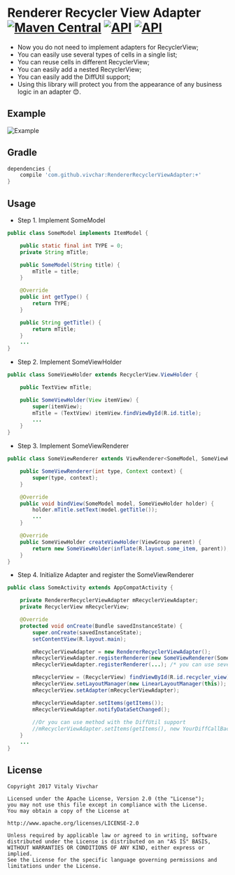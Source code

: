 
# Renderer Recycler View Adapter [![Maven Central](https://maven-badges.herokuapp.com/maven-central/com.github.vivchar/RendererRecyclerViewAdapter/badge.svg)](https://maven-badges.herokuapp.com/maven-central/com.github.vivchar/RendererRecyclerViewAdapter) [![API](https://img.shields.io/badge/API-14%2B-yellow.svg?style=flat)](https://android-arsenal.com/api?level=14) [![API](https://img.shields.io/badge/Size-11%20KB-e91e63.svg)](http://www.methodscount.com/?lib=com.github.vivchar%3ARendererRecyclerViewAdapter%3A1.2.0)

* Now you do not need to implement adapters for RecyclerView;
* You can easily use several types of cells in a single list;
* You can reuse cells in different RecyclerView;
* You can easily add a nested RecyclerView;
* You can easily add the DiffUtil support;
* Using this library will protect you from the appearance of any business logic in an adapter :blush:.

## Example
![Example](https://github.com/vivchar/RendererRecyclerViewAdapter/blob/master/example-1.2.4.gif)

## Gradle
```gradle
dependencies {
    compile 'com.github.vivchar:RendererRecyclerViewAdapter:+'
}
```

## Usage
* Step 1. Implement SomeModel

```java
public class SomeModel implements ItemModel {

	public static final int TYPE = 0;
	private String mTitle;

	public SomeModel(String title) {
		mTitle = title;
	}

	@Override
	public int getType() {
		return TYPE;
	}

	public String getTitle() {
		return mTitle;
	}
	...
}
```

* Step 2. Implement SomeViewHolder

```java
public class SomeViewHolder extends RecyclerView.ViewHolder {

	public TextView mTitle;

	public SomeViewHolder(View itemView) {
		super(itemView);
		mTitle = (TextView) itemView.findViewById(R.id.title);
		...
	}
}
```

* Step 3. Implement SomeViewRenderer

```java
public class SomeViewRenderer extends ViewRenderer<SomeModel, SomeViewHolder> {

	public SomeViewRenderer(int type, Context context) {
		super(type, context);
	}

	@Override
	public void bindView(SomeModel model, SomeViewHolder holder) {
		holder.mTitle.setText(model.getTitle());
		...
	}

	@Override
	public SomeViewHolder createViewHolder(ViewGroup parent) {
		return new SomeViewHolder(inflate(R.layout.some_item, parent));
	}
}
```

* Step 4. Initialize Adapter and register the SomeViewRenderer 

```java
public class SomeActivity extends AppCompatActivity {

	private RendererRecyclerViewAdapter mRecyclerViewAdapter;
	private RecyclerView mRecyclerView;

	@Override
	protected void onCreate(Bundle savedInstanceState) {
		super.onCreate(savedInstanceState);
		setContentView(R.layout.main);

		mRecyclerViewAdapter = new RendererRecyclerViewAdapter();
		mRecyclerViewAdapter.registerRenderer(new SomeViewRenderer(SomeModel.TYPE, this));
		mRecyclerViewAdapter.registerRenderer(...); /* you can use several types of cells */

		mRecyclerView = (RecyclerView) findViewById(R.id.recycler_view);
		mRecyclerView.setLayoutManager(new LinearLayoutManager(this));
		mRecyclerView.setAdapter(mRecyclerViewAdapter);

		mRecyclerViewAdapter.setItems(getItems());
		mRecyclerViewAdapter.notifyDataSetChanged();
		
		//Or you can use method with the DiffUtil support
		//mRecyclerViewAdapter.setItems(getItems(), new YourDiffCallBack());
	}
	...
}
```

## License

    Copyright 2017 Vitaly Vivchar

    Licensed under the Apache License, Version 2.0 (the "License");
    you may not use this file except in compliance with the License.
    You may obtain a copy of the License at

    http://www.apache.org/licenses/LICENSE-2.0

    Unless required by applicable law or agreed to in writing, software
    distributed under the License is distributed on an "AS IS" BASIS,
    WITHOUT WARRANTIES OR CONDITIONS OF ANY KIND, either express or implied.
    See the License for the specific language governing permissions and
    limitations under the License.
